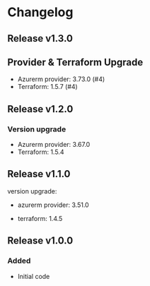 # Changelog

## Release v1.3.0

## Provider & Terraform Upgrade
- Azurerm provider: 3.73.0 (#4)
- Terraform: 1.5.7 (#4)

   
## Release v1.2.0

### Version upgrade
- Azurerm provider: 3.67.0
- Terraform: 1.5.4
   
## Release v1.1.0

version upgrade:

- azurerm provider: 3.51.0

- terraform: 1.4.5
   
## Release v1.0.0

### Added
- Initial code
   